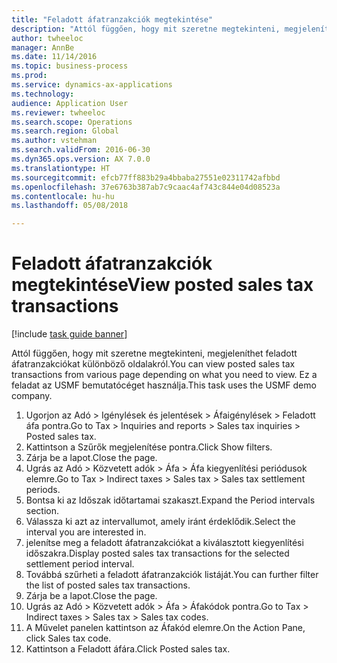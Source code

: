 ```yaml
--- 
title: "Feladott áfatranzakciók megtekintése"
description: "Attól függően, hogy mit szeretne megtekinteni, megjeleníthet feladott áfatranzakciókat különböző oldalakról."
author: twheeloc
manager: AnnBe
ms.date: 11/14/2016
ms.topic: business-process
ms.prod: 
ms.service: dynamics-ax-applications
ms.technology: 
audience: Application User
ms.reviewer: twheeloc
ms.search.scope: Operations
ms.search.region: Global
ms.author: vstehman
ms.search.validFrom: 2016-06-30
ms.dyn365.ops.version: AX 7.0.0
ms.translationtype: HT
ms.sourcegitcommit: efcb77ff883b29a4bbaba27551e02311742afbbd
ms.openlocfilehash: 37e6763b387ab7c9caac4af743c844e04d08523a
ms.contentlocale: hu-hu
ms.lasthandoff: 05/08/2018

---
```

# <a name="view-posted-sales-tax-transactions"></a><span data-ttu-id="da922-103">Feladott áfatranzakciók megtekintése</span><span class="sxs-lookup"><span data-stu-id="da922-103">View posted sales tax transactions</span></span>

[!include [task guide banner](../../includes/task-guide-banner.md)]

<span data-ttu-id="da922-104">Attól függően, hogy mit szeretne megtekinteni, megjeleníthet feladott áfatranzakciókat különböző oldalakról.</span><span class="sxs-lookup"><span data-stu-id="da922-104">You can view posted sales tax transactions from various page depending on what you need to view.</span></span> <span data-ttu-id="da922-105">Ez a feladat az USMF bemutatócéget használja.</span><span class="sxs-lookup"><span data-stu-id="da922-105">This task uses the USMF demo company.</span></span>

1. <span data-ttu-id="da922-106">Ugorjon az Adó > Igénylések és jelentések > Áfaigénylések > Feladott áfa pontra.</span><span class="sxs-lookup"><span data-stu-id="da922-106">Go to Tax > Inquiries and reports > Sales tax inquiries > Posted sales tax.</span></span>
2. <span data-ttu-id="da922-107">Kattintson a Szűrők megjelenítése pontra.</span><span class="sxs-lookup"><span data-stu-id="da922-107">Click Show filters.</span></span>
3. <span data-ttu-id="da922-108">Zárja be a lapot.</span><span class="sxs-lookup"><span data-stu-id="da922-108">Close the page.</span></span>
4. <span data-ttu-id="da922-109">Ugrás az Adó > Közvetett adók > Áfa > Áfa kiegyenlítési periódusok elemre.</span><span class="sxs-lookup"><span data-stu-id="da922-109">Go to Tax > Indirect taxes > Sales tax > Sales tax settlement periods.</span></span>
5. <span data-ttu-id="da922-110">Bontsa ki az Időszak időtartamai szakaszt.</span><span class="sxs-lookup"><span data-stu-id="da922-110">Expand the Period intervals section.</span></span>
6. <span data-ttu-id="da922-111">Válassza ki azt az intervallumot, amely iránt érdeklődik.</span><span class="sxs-lookup"><span data-stu-id="da922-111">Select the interval you are interested in.</span></span>
7. <span data-ttu-id="da922-112">jelenítse meg a feladott áfatranzakciókat a kiválasztott kiegyenlítési időszakra.</span><span class="sxs-lookup"><span data-stu-id="da922-112">Display posted sales tax transactions for the selected settlement period interval.</span></span>
8. <span data-ttu-id="da922-113">Továbbá szűrheti a feladott áfatranzakciók listáját.</span><span class="sxs-lookup"><span data-stu-id="da922-113">You can further filter the list of posted sales tax transactions.</span></span>
9. <span data-ttu-id="da922-114">Zárja be a lapot.</span><span class="sxs-lookup"><span data-stu-id="da922-114">Close the page.</span></span>
10. <span data-ttu-id="da922-115">Ugrás az Adó > Közvetett adók > Áfa > Áfakódok pontra.</span><span class="sxs-lookup"><span data-stu-id="da922-115">Go to Tax > Indirect taxes > Sales tax > Sales tax codes.</span></span>
11. <span data-ttu-id="da922-116">A Művelet panelen kattintson az Áfakód elemre.</span><span class="sxs-lookup"><span data-stu-id="da922-116">On the Action Pane, click Sales tax code.</span></span>
12. <span data-ttu-id="da922-117">Kattintson a Feladott áfára.</span><span class="sxs-lookup"><span data-stu-id="da922-117">Click Posted sales tax.</span></span>


